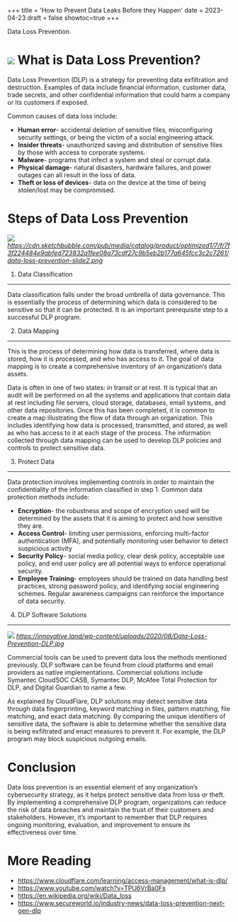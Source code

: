 +++
title = 'How to Prevent Data Leaks Before they Happen'
date = 2023-04-23
draft = false
showtoc=true
+++

Data Loss Prevention

![](https://cdn-images-1.medium.com/max/800/0*65eSMdR110wv_HGg)
What is Data Loss Prevention?
=============================

Data Loss Prevention (DLP) is a strategy for preventing data exfiltration and destruction. Examples of data include financial information, customer data, trade secrets, and other confidential information that could harm a company or its customers if exposed.

Common causes of data loss include:

* **Human error**- accidental deletion of sensitive files, misconfiguring security settings, or being the victim of a social engineering attack.
* **Insider threats**- unauthorized saving and distribution of sensitive files by those with access to corporate systems.
* **Malware**- programs that infect a system and steal or corrupt data.
* **Physical damage**- natural disasters, hardware failures, and power outages can all result in the loss of data.
* **Theft or loss of devices**- data on the device at the time of being stolen/lost may be compromised.

Steps of Data Loss Prevention
=============================

![](https://cdn-images-1.medium.com/max/800/1*3VYpuFQz25D0HYRxMrEyMg.png)
*https://cdn.sketchbubble.com/pub/media/catalog/product/optimized1/7/f/7f3f224484e9abfed723832a1fee08a73cdf27c9b5eb2b177a645fcc3c2c7261/data-loss-prevention-slide2.png*

1. Data Classification
----------------------

Data classification falls under the broad umbrella of data governance. This is essentially the process of determining which data is considered to be sensitive so that it can be protected. It is an important prerequisite step to a successful DLP program.

2. Data Mapping
---------------

This is the process of determining how data is transferred, where data is stored, how it is processed, and who has access to it. The goal of data mapping is to create a comprehensive inventory of an organization’s data assets.

Data is often in one of two states: in transit or at rest. It is typical that an audit will be performed on all the systems and applications that contain data at rest including file servers, cloud storage, databases, email systems, and other data repositories. Once this has been completed, it is common to create a map illustrating the flow of data through an organization. This includes identifying how data is processed, transmitted, and stored, as well as who has access to it at each stage of the process. The information collected through data mapping can be used to develop DLP policies and controls to protect sensitive data.

3. Protect Data
---------------

Data protection involves implementing controls in order to maintain the confidentiality of the information classified in step 1. Common data protection methods include:

* **Encryption**- the robustness and scope of encryption used will be determined by the assets that it is aiming to protect and how sensitive they are.
* **Access Control**- limiting user permissions, enforcing multi-factor authentication (MFA), and potentially monitoring user behavior to detect suspicious activity
* **Security Policy**- social media policy, clear desk policy, acceptable use policy, and end user policy are all potential ways to enforce operational security.
* **Employee Training**- employees should be trained on data handling best practices, strong password policy, and identifying social engineering schemes. Regular awareness campaigns can reinforce the importance of data security.

4. DLP Software Solutions
-------------------------

![](https://cdn-images-1.medium.com/max/800/0*hwsT5tgv1e1AHF6S)
*https://innovative.land/wp-content/uploads/2020/08/Data-Loss-Prevention-DLP.jpg*

Commercial tools can be used to prevent data loss the methods mentioned previously. DLP software can be found from cloud platforms and email providers as native implementations. Commercial solutions include Symantec CloudSOC CASB, Symantec DLP, McAfee Total Protection for DLP, and Digital Guardian to name a few.

As explained by CloudFlare, DLP solutions may detect sensitive data through data fingerprinting, keyword matching in files, pattern matching, file matching, and exact data matching. By comparing the unique identifiers of sensitive data, the software is able to determine whether the sensitive data is being exfiltrated and enact measures to prevent it. For example, the DLP program may block suspicious outgoing emails.

Conclusion
==========

Data loss prevention is an essential element of any organization’s cybersecurity strategy, as it helps protect sensitive data from loss or theft. By implementing a comprehensive DLP program, organizations can reduce the risk of data breaches and maintain the trust of their customers and stakeholders. However, it’s important to remember that DLP requires ongoing monitoring, evaluation, and improvement to ensure its effectiveness over time.

More Reading
============

* <https://www.cloudflare.com/learning/access-management/what-is-dlp/>
* <https://www.youtube.com/watch?v=TPU6VrBa0Fs>
* <https://en.wikipedia.org/wiki/Data_loss>
* <https://www.secureworld.io/industry-news/data-loss-prevention-next-gen-dlp>